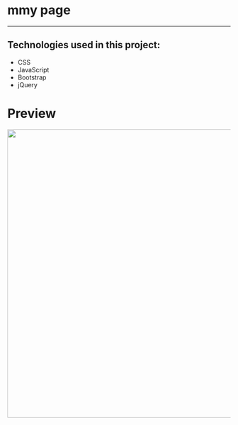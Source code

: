 # mmy page
---

## Technologies used in this project:
* CSS
* JavaScript
* Bootstrap
* jQuery


# Preview
<a href="https://imgflip.com/gif/3fdf4k"><img src="https://media.giphy.com/media/Quhb2zP4pYP7Ue0YMJ/giphy.gif" width="650"></a>
